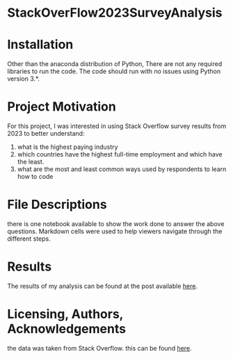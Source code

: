 # StackOverFlow2023SurveyAnalysis

# Installation
Other than the anaconda distribution of Python, There are not any required libraries to run the code. The code should run with no issues using Python version 3.*.

# Project Motivation
For this project, I was interested in using Stack Overflow survey results from 2023 to better understand:
  1. what is the highest paying industry
  2. which countries have the highest full-time employment and which have the least.
  3. what are the most and least common ways used by respondents to learn how to code
     
# File Descriptions
there is one notebook available to show the work done to answer the above questions.
Markdown cells were used to help viewers navigate through the different steps.

# Results
The results of my analysis can be found at the post available [here]().

# Licensing, Authors, Acknowledgements
the data was taken from Stack Overflow. this can be found [here](https://insights.stackoverflow.com/survey).
